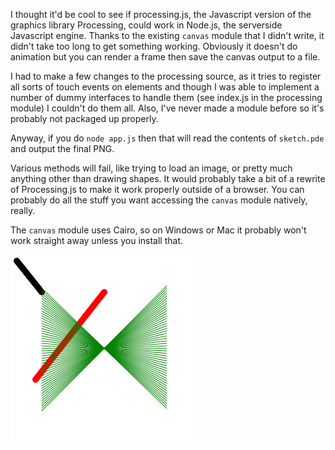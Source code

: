 I thought it'd be cool to see if processing.js, the Javascript version of the graphics library Processing, could work in Node.js, the serverside Javascript engine. Thanks to the existing `canvas` module that I didn't write, it didn't take too long to get something working. Obviously it doesn't do animation but you can render a frame then save the canvas output to a file.

I had to make a few changes to the processing source, as it tries to register all sorts of touch events on elements and though I was able to implement a number of dummy interfaces to handle them (see index.js in the processing module) I couldn't do them all. Also, I've never made a module before so it's probably not packaged up properly.

Anyway, if you do `node app.js` then that will read the contents of `sketch.pde` and output the final PNG.

Various methods will fail, like trying to load an image, or pretty much anything other than drawing shapes. It would probably take a bit of a rewrite of Processing.js to make it work properly outside of a browser. You can probably do all the stuff you want accessing the `canvas` module natively, really.

The `canvas` module uses Cairo, so on Windows or Mac it probably won't work straight away unless you install that.

![Sample output](https://github.com/halfninja/node-processing/blob/master/output.png?raw=true)